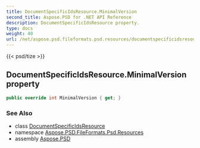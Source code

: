 ```yaml
---
title: DocumentSpecificIdsResource.MinimalVersion
second_title: Aspose.PSD for .NET API Reference
description: DocumentSpecificIdsResource property. 
type: docs
weight: 40
url: /net/aspose.psd.fileformats.psd.resources/documentspecificidsresource/minimalversion/
---
```

{{< psd/tize >}}
## DocumentSpecificIdsResource.MinimalVersion property

```csharp
public override int MinimalVersion { get; }
```

### See Also

* class [DocumentSpecificIdsResource](../)
* namespace [Aspose.PSD.FileFormats.Psd.Resources](../../documentspecificidsresource/)
* assembly [Aspose.PSD](../../../)


